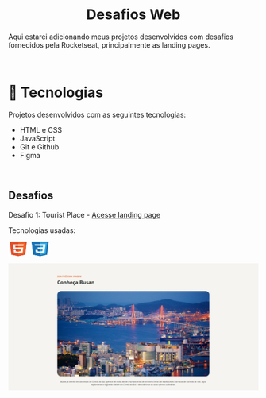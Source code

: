 <h1 align="center">Desafios Web</h1>

Aqui estarei adicionando meus projetos desenvolvidos com desafios fornecidos pela Rocketseat, principalmente as landing pages.

<br>

# 🚀 Tecnologias
Projetos desenvolvidos com as seguintes tecnologias:
<ul>
  <li>HTML e CSS</li>
  <li>JavaScript</li>
  <li>Git e Github</li>
  <li>Figma</li>
</ul>

<br>

<h2>Desafios</h2>

Desafio 1: Tourist Place - <a href="https://lukasrib15.github.io/web-projects/tourist-place/">Acesse landing page</a> 

Tecnologias usadas:

<img align="center" alt="Lucas-HTML" height="30" width="40" src="https://raw.githubusercontent.com/devicons/devicon/master/icons/html5/html5-original.svg">
<img align="center" alt="Lucas-CSS" height="30" width="40" src="https://raw.githubusercontent.com/devicons/devicon/master/icons/css3/css3-original.svg">

<br>

![Alt text](public/tourist-place-preview.png)

